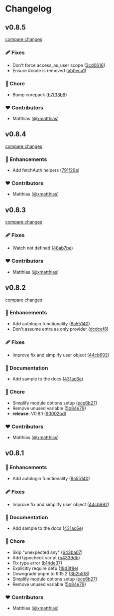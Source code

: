 # Changelog


## v0.8.5

[compare changes](https://github.com/xmatthias/nuxt-auth-pkce/compare/v0.8.4...v0.8.5)

### 🩹 Fixes

- Don't force access_as_user scope ([3cd0616](https://github.com/xmatthias/nuxt-auth-pkce/commit/3cd0616))
- Ensure #code is removed ([ab0eca1](https://github.com/xmatthias/nuxt-auth-pkce/commit/ab0eca1))

### 🏡 Chore

- Bump corepack ([b7f33b9](https://github.com/xmatthias/nuxt-auth-pkce/commit/b7f33b9))

### ❤️ Contributors

- Matthias ([@xmatthias](http://github.com/xmatthias))

## v0.8.4

[compare changes](https://github.com/xmatthias/nuxt-auth-pkce/compare/v0.8.3...v0.8.4)

### 🚀 Enhancements

- Add fetchAuth helpers ([791f29a](https://github.com/xmatthias/nuxt-auth-pkce/commit/791f29a))

### ❤️ Contributors

- Matthias ([@xmatthias](http://github.com/xmatthias))

## v0.8.3

[compare changes](https://github.com/xmatthias/nuxt-auth-pkce/compare/v0.8.2...v0.8.3)

### 🩹 Fixes

- Watch not defined ([48ab7be](https://github.com/xmatthias/nuxt-auth-pkce/commit/48ab7be))

### ❤️ Contributors

- Matthias ([@xmatthias](http://github.com/xmatthias))

## v0.8.2

[compare changes](https://github.com/xmatthias/nuxt-auth-pkce/compare/v0.8.1...v0.8.2)

### 🚀 Enhancements

- Add autologin functionality ([8a55140](https://github.com/xmatthias/nuxt-auth-pkce/commit/8a55140))
- Don't assume entra as only provider ([dcdcef8](https://github.com/xmatthias/nuxt-auth-pkce/commit/dcdcef8))

### 🩹 Fixes

- Improve fix and simplify user object ([44cb692](https://github.com/xmatthias/nuxt-auth-pkce/commit/44cb692))

### 📖 Documentation

- Add sample to the docs ([431ac6e](https://github.com/xmatthias/nuxt-auth-pkce/commit/431ac6e))

### 🏡 Chore

- Simplify module options setup ([ece6b27](https://github.com/xmatthias/nuxt-auth-pkce/commit/ece6b27))
- Remove unused variable ([5b84e79](https://github.com/xmatthias/nuxt-auth-pkce/commit/5b84e79))
- **release:** V0.8.1 ([90002bd](https://github.com/xmatthias/nuxt-auth-pkce/commit/90002bd))

### ❤️ Contributors

- Matthias ([@xmatthias](http://github.com/xmatthias))

## v0.8.1


### 🚀 Enhancements

- Add autologin functionality ([8a55140](https://github.com/xmatthias/nuxt-auth-pkce/commit/8a55140))

### 🩹 Fixes

- Improve fix and simplify user object ([44cb692](https://github.com/xmatthias/nuxt-auth-pkce/commit/44cb692))

### 📖 Documentation

- Add sample to the docs ([431ac6e](https://github.com/xmatthias/nuxt-auth-pkce/commit/431ac6e))

### 🏡 Chore

- Skip "unexpected any" ([643ba07](https://github.com/xmatthias/nuxt-auth-pkce/commit/643ba07))
- Add typecheck script ([b4339db](https://github.com/xmatthias/nuxt-auth-pkce/commit/b4339db))
- Fix type error ([b14de37](https://github.com/xmatthias/nuxt-auth-pkce/commit/b14de37))
- Explicitly require defu ([19d3f8e](https://github.com/xmatthias/nuxt-auth-pkce/commit/19d3f8e))
- Downgrade pnpm to 9.15.2 ([3b2b5f8](https://github.com/xmatthias/nuxt-auth-pkce/commit/3b2b5f8))
- Simplify module options setup ([ece6b27](https://github.com/xmatthias/nuxt-auth-pkce/commit/ece6b27))
- Remove unused variable ([5b84e79](https://github.com/xmatthias/nuxt-auth-pkce/commit/5b84e79))

### ❤️ Contributors

- Matthias ([@xmatthias](http://github.com/xmatthias))

